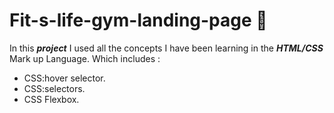 # Fit-s-life-gym-landing-page :muscle:

In this ***project*** I used all the concepts I have been learning in the ***HTML/CSS*** Mark up Language.
Which includes :

- CSS:hover selector.
- CSS:selectors.
- CSS Flexbox.

